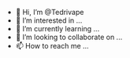 - 👋 Hi, I’m @Tedrivape
- 👀 I’m interested in ...
- 🌱 I’m currently learning ...
- 💞️ I’m looking to collaborate on ...
- 📫 How to reach me ...

<!---
Tedrivape/Tedrivape is a ✨ special ✨ repository because its `README.md` (this file) appears on your GitHub profile.
You can click the Preview link to take a look at your changes.
--->
